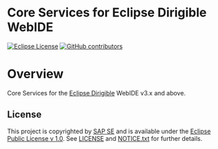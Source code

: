 # Core Services for Eclipse Dirigible WebIDE

[![Eclipse License](http://img.shields.io/badge/license-Eclipse-brightgreen.svg)](LICENSE)
[![GitHub contributors](https://img.shields.io/github/contributors/dirigiblelabs/ide-core.svg)](https://github.com/dirigiblelabs/ide-core/graphs/contributors)

# Overview

Core Services for the [Eclipse Dirigible](https://github.com/eclipse/dirigible) WebIDE v3.x and above.

## License

This project is copyrighted by [SAP SE](http://www.sap.com/) and is available under the [Eclipse Public License v 1.0](https://www.eclipse.org/legal/epl-v10.html). See [LICENSE](LICENSE) and [NOTICE.txt](NOTICE.txt) for further details.

